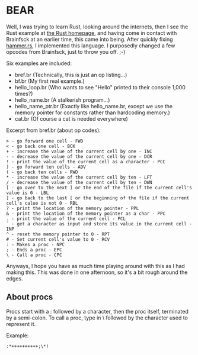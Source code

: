 # BEAR

Well, I was trying to learn Rust, looking around the internets, then I see the Rust example at [the Rust homepage][rust], and having come in contact with Brainfsck at an earlier time, this came into being. After quickly fixing [hammer.rs][hammer], I implemented this language. I purposedly changed a few opcodes from Brainfsck, just to throw you off. ;-) 

Six examples are included:

- bref.br (Technically, this is just an op listing...)
- bf.br (My first real example.)
- hello_loop.br (Who wants to see "Hello" printed to their console 1,000 times?)
- hello_name.br (A stalkerish program...)
- hello_name_ptr.br (Exactly like hello_name.br, except we use the memory pointer for constants rather than hardcoding memory.)
- cat.br (Of course a cat is needed everywhere)

Excerpt from bref.br (about op codes):

    > - go forward one cell - FWD
    < - go back one cell - BCK
    + - increase the value of the current cell by one - INC
    - - decrease the value of the current cell by one - DCR
    ! - print the value of the current cell as a character - PCC
    ) - go forward ten cells - ADV
    ( - go back ten cells - RWD
    * - increase the value of the current cell by ten - LFT
    / - decrease the value of the current cell by ten - DWN
    [ - go over to the next ] or the end of the file if the current cell's value is 0 - LBL
    ] - go back to the last [ or the beginning of the file if the current cell's calue is not 0 - RBL
    ? - print the location of the memory pointer - PPL
    & - print the location of the memory pointer as a char - PPC
    . - print the value of the current cell - PCL
    ` - get a character as input and store its value in the current cell - INP
    ^ - reset the memory pointer to 0 - RPT
    # - Set current cell's value to 0 - RCV
    : - Makes a proc - NPC
    ; - Ends a proc - EPC
    \ - Call a proc - CPC
    
Anyways, I hope you have as much time playing around with this as I had making this. This was done in one afternoon, so it's a bit rough around the edges.

[rust]: http://rust-lang.org
[hammer]: https://github.com/Bobhostern/hammer.rs

## About procs
Procs start with a : followed by a character, then the proc itself, terminated by a semi-colon.
To call a proc, type in \ followed by the character used to represent it.

Example:

    :*++++++++++;\*!